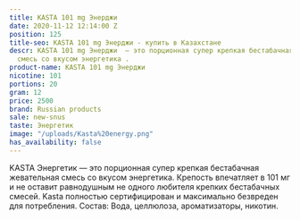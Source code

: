 ```yaml
---
title: KASTA 101 mg Энерджи
date: 2020-11-12 12:14:00 Z
position: 125
title-seo: KASTA 101 mg Энерджи - купить в Казахстане
descr: KASTA 101 mg Энерджи  — это порционная супер крепкая бестабачная жевательная
  смесь со вкусом энергетика .
product-name: KASTA 101 mg Энерджи
nicotine: 101
portions: 20
gram: 12
price: 2500
brand: Russian products
sale: new-snus
taste: Энергетик
image: "/uploads/Kasta%20energy.png"
has_availability: false
---
```


KASTA Энергетик — это порционная супер крепкая бестабачная жевательная смесь со вкусом энергетика. Крепость впечатляет в 101 мг и не оставит равнодушным не одного любителя крепких бестабачных смесей. Kasta полностью сертифицирован и максимально безвреден для потребления. Состав: Вода, целлюлоза, ароматизаторы, никотин.